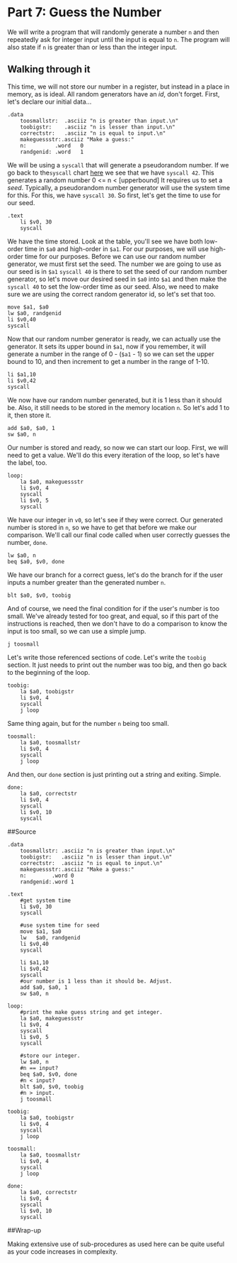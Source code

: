 <!-- Part 7 -->

# Part 7: Guess the Number

We will write a program that will randomly generate a number ``n`` and then
repeatedly ask for integer input until the input is equal to ``n``. The program
will also state if ``n`` is greater than or less than the integer input.

## Walking through it

This time, we will not store our number in a register, but instead in a
place in memory, as is ideal. All random generators have an *id*, don't 
forget.
First, let's declare our initial data...

    .data
	    toosmallstr:  .asciiz "n is greater than input.\n"
	    toobigstr:    .asciiz "n is lesser than input.\n"
	    correctstr:   .asciiz "n is equal to input.\n"
        makeguessstr:.asciiz "Make a guess:"
        n:         .word   0
        randgenid: .word   1

We will be using a ``syscall`` that will generate a pseudorandom number. If we
go back to the``syscall`` chart
[here](http://courses.missouristate.edu/KenVollmar/mars/Help/SyscallHelp.html)
we see that we have ``syscall 42``. This generates a random number
0 <= n < [upperbound]
It requires us to set a *seed*. Typically, a pseudorandom number generator will
use the system time for this. For this, we have ``syscall 30``. So first, let's
get the time to use for our seed.

    .text
	    li $v0, 30
	    syscall

We have the time stored. Look at the table, you'll see we 
have both
low-order time in ``$a0`` and high-order in ``$a1``. For our purposes, we will
use high-order time for our purposes. Before we can use our random number
generator, we must first set the seed. The number we are going to use as our
seed is in ``$a1`` ``syscall 40`` is there to set the seed of our random number
generator, so let's move our desired seed in ``$a0`` into ``$a1`` and then make
the ``syscall 40`` to set the low-order time as our seed. Also, we need to make
sure we are using the correct random generator id, so let's set that too.

	move $a1, $a0
    lw $a0, randgenid
	li $v0,40
	syscall

Now that our random number generator is ready, we can actually use the
generator. It sets its upper bound in ``$a1``, now if you remember, it will
generate a number in the range of 0 - (``$a1`` - 1) so we can set the upper
bound to 10, and then increment to get a number in the range of 1-10.

	li $a1,10
	li $v0,42
	syscall

We now have our random number generated, but it is 1 less than it should be.
Also, it still needs to be stored in the memory location ``n``. So let's 
add 1 to it, then store
it.

	add $a0, $a0, 1
	sw $a0, n

Our number is stored and ready, so now we can start our loop. First, we will
need to get a value. We'll do this every iteration of the loop, so let's have
the label, too.

    loop:
	    la $a0, makeguessstr
	    li $v0, 4
	    syscall
	    li $v0, 5
	    syscall

We have our integer in ``v0``, so let's see if they were correct. Our
generated number is stored in ``n``, so we have to get that before we make
our comparison. We'll call our final code called when user correctly guesses
the number, ``done``.

	lw $a0, n
	beq $a0, $v0, done

We have our branch for a correct guess, let's do the branch for if the user
inputs a number greater than the generated number ``n``.

	blt $a0, $v0, toobig

And of course, we need the final condition for if the user's number is too
small. We've already tested for too great, and equal, so if this part of the
instructions is reached, then we don't have to do a comparison to know 
the input
is too small, so we can use a simple jump.

	j toosmall

Let's write those referenced sections of code. Let's write the 
``toobig``
section. It just needs to print out the number was too big, and then go back
to the beginning of the loop.

    toobig:
	    la $a0, toobigstr
	    li $v0, 4
	    syscall
	    j loop

Same thing again, but for the number ``n`` being too small.

    toosmall:
	    la $a0, toosmallstr
	    li $v0, 4
	    syscall
	    j loop

And then, our ``done`` section is just printing out a string and exiting.
Simple.

    done:
	    la $a0, correctstr
	    li $v0, 4
	    syscall
	    li $v0, 10
	    syscall

##Source

    .data
	    toosmallstr: .asciiz "n is greater than input.\n"
	    toobigstr:   .asciiz "n is lesser than input.\n"
	    correctstr:  .asciiz "n is equal to input.\n"
	    makeguessstr:.asciiz "Make a guess:"
	    n:        .word 0
	    randgenid:.word 1

    .text
	    #get system time
	    li $v0, 30
	    syscall
	
	    #use system time for seed
	    move $a1, $a0
	    lw   $a0, randgenid
	    li $v0,40
	    syscall
	
	    li $a1,10
	    li $v0,42
	    syscall
	    #our number is 1 less than it should be. Adjust.
	    add $a0, $a0, 1
	    sw $a0, n

    loop:
	    #print the make guess string and get integer.
	    la $a0, makeguessstr
	    li $v0, 4
	    syscall
	    li $v0, 5
	    syscall
	
	    #store our integer.
	    lw $a0, n
	    #n == input?
	    beq $a0, $v0, done
	    #n < input?
	    blt $a0, $v0, toobig
	    #n > input.
	    j toosmall
	
    toobig:
	    la $a0, toobigstr
	    li $v0, 4
	    syscall
	    j loop
	
    toosmall:
	    la $a0, toosmallstr
	    li $v0, 4
	    syscall
	    j loop
	
    done:
	    la $a0, correctstr
	    li $v0, 4
	    syscall
	    li $v0, 10
	    syscall

##Wrap-up

Making extensive use of sub-procedures as used here can be quite useful as
your code increases in complexity.

